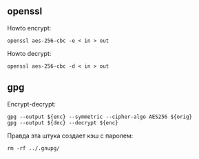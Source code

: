 openssl
-------

Howto encrypt:
```
openssl aes-256-cbc -e < in > out
```

Howto decrypt:
```
openssl aes-256-cbc -d < in > out
```

gpg
---

Encrypt-decrypt:
```
gpg --output ${enc} --symmetric --cipher-algo AES256 ${orig}
gpg --output ${dec} --decrypt ${enc}
```

Правда эта штука создает кэш с паролем:
```
rm -rf ../.gnupg/ 
```